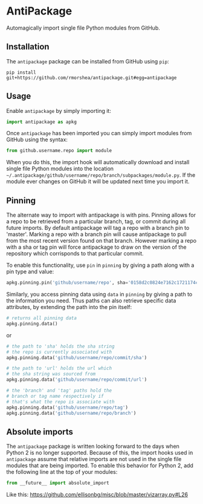 AntiPackage
===========

Automagically import single file Python modules from GitHub.

## Installation

The `antipackage` package can be installed from GitHub using `pip`:

```
pip install git+https://github.com/rmorshea/antipackage.git#egg=antipackage
```

## Usage

Enable `antipackage` by simply importing it:

```python
import antipackage as apkg
```

Once `antipackage` has been imported you can simply import modules from GitHub using the syntax:

```python
from github.username.repo import module
```

When you do this, the import hook will automatically download and install single file
Python modules into the location `~/.antipackage/github/username/repo/branch/subpackages/module.py`.
If the module ever changes on GitHub it will be updated next time you import it.

## Pinning

The alternate way to import with antipackage is with pins. Pinning allows for a repo to be retrieved
from a particular branch, tag, or commit during all future imports. By default antipackage will tag a
repo with a branch pin to 'master'. Marking a repo with a branch pin will cause antipackage to pull
from the most recent version found on that branch. However marking a repo with a sha or tag pin will
force antipackage to draw on the version of the repository which corrisponds to that particular commit.

To enable this functionality, use `pin` in `pinning` by giving a path along with a pin type and value:

```python
apkg.pinning.pin('github/username/repo', sha='0158d2c0824e7162c1721174cb967d9efbfbbdb0')
```

Similarly, you access pinning data using `data` in `pinning` by giving a path to the information you need.
Thus paths can also retrieve specific data attributes, by extending the path into the pin itself:

```python
# returns all pinning data
apkg.pinning.data()
```

or 

```python
# the path to 'sha' holds the sha string
# the repo is currently associated with
apkg.pinning.data('github/username/repo/commit/sha')

# the path to 'url' holds the url which
# the sha string was sourced from
apkg.pinning.data('github/username/repo/commit/url')

# the 'branch' and 'tag' paths hold the
# branch or tag name respectively if
# that's what the repo is associate with
apkg.pinning.data('github/username/repo/tag')
apkg.pinning.data('github/username/repo/branch')
```

## Absolute imports

The `antipackage` package is written looking forward to the days when Python 2 is no longer
supported. Because of this, the import hooks used in `antipackage` assume that relative imports
are not used in the single file modules that are being imported. To enable this behavior for Python 2,
add the following line at the top of your modules:

```python
from __future__ import absolute_import
```

Like this: https://github.com/ellisonbg/misc/blob/master/vizarray.py#L26

